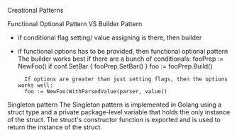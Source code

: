 Creational Patterns


Functional Optional Pattern VS Builder Pattern
- if conditional flag setting/ value assigning is there, then builder
- if functional options has to be provided, then functional optional pattern
        The builder works best if there are a bunch of conditionals:
        fooPrep := NewFoo()
        if conf.SetBar {
        fooPrep.SetBar()
        }
        foo := fooPrep.Build()

        If options are greater than just setting flags, then the options works well:
        foo := NewFoo(WithParsedValue(parser, value))


Singleton pattern
The Singleton pattern is implemented in Golang using a struct type and a private package-level variable that holds the only instance of the struct. The struct's constructor function is exported and is used to return the instance of the struct. 